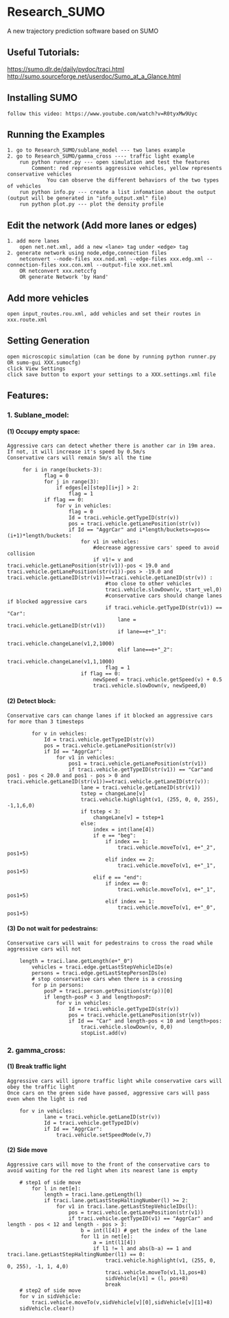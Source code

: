 # Research_SUMO
A new trajectory prediction software based on SUMO 
## Useful Tutorials:
https://sumo.dlr.de/daily/pydoc/traci.html
http://sumo.sourceforge.net/userdoc/Sumo_at_a_Glance.html

## Installing SUMO
	follow this video: https://www.youtube.com/watch?v=R0tyxMw9Uyc
## Running the Examples
	1. go to Research_SUMO/sublane_model --- two lanes example
	2. go to Research_SUMO/gamma_cross ---- traffic light example
	   	run python runner.py --- open simulation and test the features
			Comment: red represents aggressive vehicles, yellow represents conservative vehicles
			 	 You can observe the different behaviors of the two types of vehicles
	   	run python info.py --- create a list infomation about the output (output will be generated in "info_output.xml" file)
	   	run python plot.py --- plot the density profile
	 	
## Edit the network (Add more lanes or edges)
	1. add more lanes 
		open net.net.xml, add a new <lane> tag under <edge> tag
	2. generate network using node,edge,connection files
		netconvert --node-files xxx.nod.xml --edge-files xxx.edg.xml --connection-files xxx.con.xml --output-file xxx.net.xml
		OR netconvert xxx.netccfg
		OR generate Network 'by Hand'
## Add more vehicles 
	open input_routes.rou.xml, add vehicles and set their routes in xxx.route.xml
## Setting Generation 
	open microscopic simulation (can be done by running python runner.py OR sumo-gui XXX.sumocfg)
  	click View Settings
	click save button to export your settings to a XXX.settings.xml file
	
## Features:
### 1. Sublane_model:
#### (1) Occupy empty space:
	Aggressive cars can detect whether there is another car in 19m area. If not, it will increase it's speed by 0.5m/s
	Conservative cars will remain 5m/s all the time
```
	 for i in range(buckets-3):
            flag = 0
            for j in range(3):
                if edges[e][step][i+j] > 2:
                    flag = 1
            if flag == 0:     
                for v in vehicles:
                    flag = 0
                    Id = traci.vehicle.getTypeID(str(v))
                    pos = traci.vehicle.getLanePosition(str(v))
                    if Id == "AggrCar" and i*length/buckets<=pos<=(i+1)*length/buckets:
                        for v1 in vehicles:
                            #decrease aggressive cars' speed to avoid collision
                            if v1!= v and traci.vehicle.getLanePosition(str(v1))-pos < 19.0 and traci.vehicle.getLanePosition(str(v1))-pos > -19.0 and traci.vehicle.getLaneID(str(v1))==traci.vehicle.getLaneID(str(v)) :
                                #too close to other vehicles
                                traci.vehicle.slowDown(v, start_vel,0) 
                                #conservative cars should change lanes if blocked aggressive cars
                                if traci.vehicle.getTypeID(str(v1)) == "Car":
                                    lane = traci.vehicle.getLaneID(str(v1))
                                    if lane==e+"_1":
                                        traci.vehicle.changeLane(v1,2,1000)
                                    elif lane==e+"_2":
                                        traci.vehicle.changeLane(v1,1,1000)
                                flag = 1
                        if flag == 0:
                            newSpeed = traci.vehicle.getSpeed(v) + 0.5
                            traci.vehicle.slowDown(v, newSpeed,0)
```
#### (2) Detect block:
	Conservative cars can change lanes if it blocked an aggressive cars for more than 3 timesteps
```	
        for v in vehicles:
            Id = traci.vehicle.getTypeID(str(v))
            pos = traci.vehicle.getLanePosition(str(v))
            if Id == "AggrCar":
                for v1 in vehicles:
                    pos1 = traci.vehicle.getLanePosition(str(v1))
                    if traci.vehicle.getTypeID(str(v1)) == "Car"and pos1 - pos < 20.0 and pos1 - pos > 0 and traci.vehicle.getLaneID(str(v1))==traci.vehicle.getLaneID(str(v)):
                        lane = traci.vehicle.getLaneID(str(v1))
                        tstep = changeLane[v]
                        traci.vehicle.highlight(v1, (255, 0, 0, 255), -1,1,6,0)
                        if tstep < 3:
                            changeLane[v] = tstep+1
                        else: 
                            index = int(lane[4])
                            if e == "beg":
                                if index == 1:
                                    traci.vehicle.moveTo(v1, e+"_2", pos1+5)
                                elif index == 2:
                                    traci.vehicle.moveTo(v1, e+"_1", pos1+5)
                            elif e == "end":
                                if index == 0:
                                    traci.vehicle.moveTo(v1, e+"_1", pos1+5)
                                elif index == 1:
                                    traci.vehicle.moveTo(v1, e+"_0", pos1+5)	
```
#### (3) Do not wait for pedestrains:
	Conservative cars will wait for pedestrains to cross the road while aggressive cars will not
```
	length = traci.lane.getLength(e+"_0")
        vehicles = traci.edge.getLastStepVehicleIDs(e)  
        persons = traci.edge.getLastStepPersonIDs(e)
        # stop conservative cars when there is a crossing
        for p in persons:
            posP = traci.person.getPosition(str(p))[0]
            if length-posP < 3 and length>posP:
                for v in vehicles:
                    Id = traci.vehicle.getTypeID(str(v))
                    pos = traci.vehicle.getLanePosition(str(v))
                    if Id == "Car" and length-pos < 10 and length>pos:
                        traci.vehicle.slowDown(v, 0,0)
                        stopList.add(v)
```
### 2. gamma_cross:
#### (1) Break traffic light 
	Aggressive cars will ignore traffic light while conservative cars will obey the traffic light 
	Once cars on the green side have passed, aggressive cars will pass even when the light is red
```
	for v in vehicles:
            lane = traci.vehicle.getLaneID(str(v))
            Id = traci.vehicle.getTypeID(v)
            if Id == "AggrCar":
                traci.vehicle.setSpeedMode(v,7) 
```
#### (2) Side move
	Aggressive cars will move to the front of the conservative cars to avoid waiting for the red light when its nearest lane is empty 
```
	# step1 of side move
        for l in net[e]:
            length = traci.lane.getLength(l)
            if traci.lane.getLastStepHaltingNumber(l) >= 2:
                for v1 in traci.lane.getLastStepVehicleIDs(l):
                    pos = traci.vehicle.getLanePosition(str(v1))
                    if traci.vehicle.getTypeID(v1) == "AggrCar" and length - pos < 12 and length - pos > 3:
                        b = int(l[4]) # get the index of the lane
                        for l1 in net[e]:
                            a = int(l1[4])
                            if l1 != l and abs(b-a) == 1 and traci.lane.getLastStepHaltingNumber(l1) == 0:
                                traci.vehicle.highlight(v1, (255, 0, 0, 255), -1, 1, 4,0)
                                traci.vehicle.moveTo(v1,l1,pos+8)
                                sidVehicle[v1] = (l, pos+8)
                                break
 	# step2 of side move
    for v in sidVehicle:
        traci.vehicle.moveTo(v,sidVehicle[v][0],sidVehicle[v][1]+8)
    sidVehicle.clear()
```
